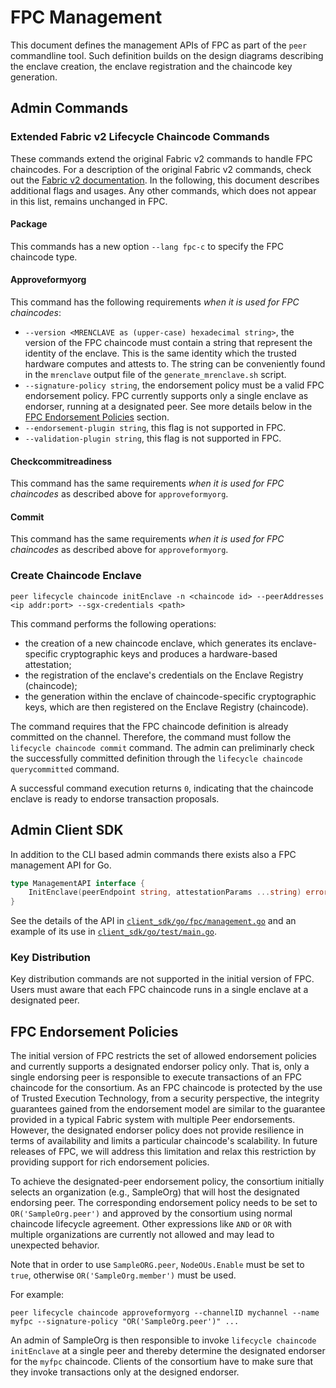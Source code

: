 # FPC Management

This document defines the management APIs of FPC as part of the `peer` commandline tool.
Such definition builds on the design diagrams describing the enclave creation, 
the enclave registration and the chaincode key generation.

## Admin Commands

### Extended Fabric v2 Lifecycle Chaincode Commands

These commands extend the original Fabric v2 commands to handle FPC chaincodes.
For a description of the original Fabric v2 commands, check out the [Fabric v2 documentation](https://hyperledger-fabric.readthedocs.io/en/release-2.3/commands/peerlifecycle.html).
In the following, this document describes additional flags and usages.
Any other commands, which does not appear in this list, remains unchanged in FPC.

#### Package

This commands has a new option `--lang fpc-c` to specify the FPC chaincode type.

#### Approveformyorg

This command has the following requirements *when it is used for FPC chaincodes*:
* `--version <MRENCLAVE as (upper-case) hexadecimal string>`, the version of the FPC chaincode must contain a string that represent the identity of the enclave. This is the same identity which the trusted hardware computes and attests to. The string can be conveniently found in the `mrenclave` output file of the `generate_mrenclave.sh` script.
* `--signature-policy string`, the endorsement policy must be a valid FPC endorsement policy.
FPC currently supports only a single enclave as endorser, running at a designated peer. See more details below in the [FPC Endorsement Policies](#fpc-endorsement-policies) section.
* `--endorsement-plugin string`, this flag is not supported in FPC.
* `--validation-plugin string`, this flag is not supported in FPC.

#### Checkcommitreadiness

This command has the same requirements *when it is used for FPC chaincodes* as described above for `approveformyorg`.

#### Commit

This command has the same requirements *when it is used for FPC chaincodes* as described above for `approveformyorg`.


### Create Chaincode Enclave

```peer lifecycle chaincode initEnclave -n <chaincode id> --peerAddresses <ip addr:port> --sgx-credentials <path>```

This command performs the following operations:
* the creation of a new chaincode enclave,
which generates its enclave-specific cryptographic keys and produces a hardware-based attestation;
* the registration of the enclave's credentials on the Enclave Registry (chaincode);
* the generation within the enclave of chaincode-specific cryptographic keys,
which are then registered on the Enclave Registry (chaincode).

The command requires that the FPC chaincode definition is already committed on the channel.
Therefore, the command must follow the `lifecycle chaincode commit` command.
The admin can preliminarly check the successfully committed definition through
the `lifecycle chaincode querycommitted` command.

A successful command execution returns `0`,
indicating that the chaincode enclave is ready to endorse transaction proposals.


## Admin Client SDK

In addition to the CLI based admin commands there exists also a FPC management API for Go.

```go
type ManagementAPI interface {
	InitEnclave(peerEndpoint string, attestationParams ...string) error
}
```

See the details of the API in [`client_sdk/go/fpc/management.go`](../../../client_sdk/go/fpc/management.go)
and an example of its use in  [`client_sdk/go/test/main.go`](../../../client_sdk/go/test/main.go).

### Key Distribution

Key distribution commands are not supported in the initial version of FPC.
Users must aware that each FPC chaincode runs in a single enclave at a designated peer.


## FPC Endorsement Policies

The initial version of FPC restricts the set of allowed endorsement policies and currently
supports a designated endorser policy only. That is, only a single endorsing peer is
responsible to execute transactions of an FPC chaincode for the consortium.  As an FPC
chaincode is protected by the use of Trusted Execution Technology, from a security
perspective, the integrity guarantees gained from the endorsement model are similar to the guarantee provided in a typical Fabric system with multiple Peer endorsements.
However, the designated endorser policy does not provide resilience in terms of availability and limits a particular chaincode's scalability.
In future releases of FPC, we will address this limitation and relax this restriction by
providing support for rich endorsement policies.

To achieve the designated-peer endorsement policy, the consortium initially selects an organization (e.g., SampleOrg)
that will host the designated endorsing peer.  The corresponding endorsement policy
needs to be set to `OR('SampleOrg.peer')` and approved by the consortium using normal chaincode lifecycle agreement.
Other expressions like `AND` or `OR` with multiple organizations are currently not allowed and
may lead to unexpected behavior.

Note that in order to use `SampleORG.peer`, `NodeOUs.Enable` must be set to `true`, otherwise
`OR('SampleOrg.member')` must be used.

For example:

    peer lifecycle chaincode approveformyorg --channelID mychannel --name myfpc --signature-policy "OR('SampleOrg.peer')" ...

An admin of SampleOrg is then responsible to invoke `lifecycle chaincode initEnclave` at
a single peer and thereby determine the designated endorser for the `myfpc` chaincode.  Clients
of the consortium have to make sure that they invoke transactions only at the designed endorser.

